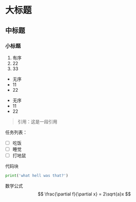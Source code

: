 
# 大标题
## 中标题
### 小标题

1. 有序
2. 22
3. 33

- 无序
- 11
- 22

* 无序
* 11
* 22

> 引用：这是一段引用


任务列表：
- [ ] 吃饭
- [ ] 睡觉
- [ ] 打地鼠

代码块
```python
print('what hell was that?')
```

数学公式
$$
\frac{\partial f}{\partial x} = 2\sqrt{a}x
$$